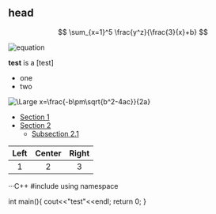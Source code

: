 ## head

$$
\sum_{x=1}^5 \frac{y^z}{\frac{3}{x}+b}
$$

<img src="https://latex.codecogs.com/svg.latex?\Large&space;\sum_{x=1}^5\frac{y^z}{\frac{3}{x}+b}" title="equation" />
    
**test** is a [test]

- one
- two

<img src="https://latex.codecogs.com/svg.latex?\Large&space;x=\frac{-b\pm\sqrt{b^2-4ac}}{2a}" title="\Large x=\frac{-b\pm\sqrt{b^2-4ac}}{2a}" />

- [Section 1](https://www.baidu.com/)
- [Section 2](#section-2)
    - [Subsection 2.1](#subsection-21)    
  

| Left  | Center | Right |
| :---: | :----: | :---: |
|   1   |   2    |   3   |

···C++
#include <iostream>
using namespace

int main(){
    cout<<"test"<<endl;
    return 0;
}
```